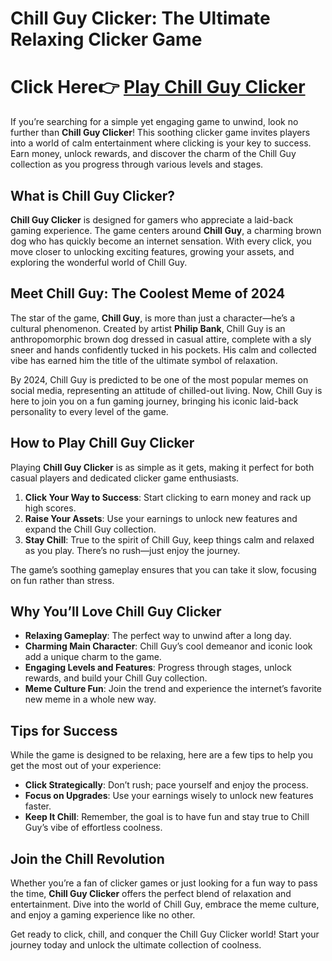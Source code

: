 # Chill Guy Clicker: The Ultimate Relaxing Clicker Game  

# Click Here👉 [Play Chill Guy Clicker](https://www.y9freegames.com/)


If you’re searching for a simple yet engaging game to unwind, look no further than **Chill Guy Clicker**! This soothing clicker game invites players into a world of calm entertainment where clicking is your key to success. Earn money, unlock rewards, and discover the charm of the Chill Guy collection as you progress through various levels and stages.  

## What is Chill Guy Clicker?  

**Chill Guy Clicker** is designed for gamers who appreciate a laid-back gaming experience. The game centers around **Chill Guy**, a charming brown dog who has quickly become an internet sensation. With every click, you move closer to unlocking exciting features, growing your assets, and exploring the wonderful world of Chill Guy.  

## Meet Chill Guy: The Coolest Meme of 2024  

The star of the game, **Chill Guy**, is more than just a character—he’s a cultural phenomenon. Created by artist **Philip Bank**, Chill Guy is an anthropomorphic brown dog dressed in casual attire, complete with a sly sneer and hands confidently tucked in his pockets. His calm and collected vibe has earned him the title of the ultimate symbol of relaxation.  

By 2024, Chill Guy is predicted to be one of the most popular memes on social media, representing an attitude of chilled-out living. Now, Chill Guy is here to join you on a fun gaming journey, bringing his iconic laid-back personality to every level of the game.  

## How to Play Chill Guy Clicker  

Playing **Chill Guy Clicker** is as simple as it gets, making it perfect for both casual players and dedicated clicker game enthusiasts.  

1. **Click Your Way to Success**: Start clicking to earn money and rack up high scores.  
2. **Raise Your Assets**: Use your earnings to unlock new features and expand the Chill Guy collection.  
3. **Stay Chill**: True to the spirit of Chill Guy, keep things calm and relaxed as you play. There’s no rush—just enjoy the journey.  

The game’s soothing gameplay ensures that you can take it slow, focusing on fun rather than stress.  

## Why You’ll Love Chill Guy Clicker  

- **Relaxing Gameplay**: The perfect way to unwind after a long day.  
- **Charming Main Character**: Chill Guy’s cool demeanor and iconic look add a unique charm to the game.  
- **Engaging Levels and Features**: Progress through stages, unlock rewards, and build your Chill Guy collection.  
- **Meme Culture Fun**: Join the trend and experience the internet’s favorite new meme in a whole new way.  

## Tips for Success  

While the game is designed to be relaxing, here are a few tips to help you get the most out of your experience:  
- **Click Strategically**: Don’t rush; pace yourself and enjoy the process.  
- **Focus on Upgrades**: Use your earnings wisely to unlock new features faster.  
- **Keep It Chill**: Remember, the goal is to have fun and stay true to Chill Guy’s vibe of effortless coolness.  

## Join the Chill Revolution  

Whether you’re a fan of clicker games or just looking for a fun way to pass the time, **Chill Guy Clicker** offers the perfect blend of relaxation and entertainment. Dive into the world of Chill Guy, embrace the meme culture, and enjoy a gaming experience like no other.  

Get ready to click, chill, and conquer the Chill Guy Clicker world! Start your journey today and unlock the ultimate collection of coolness.  
```
